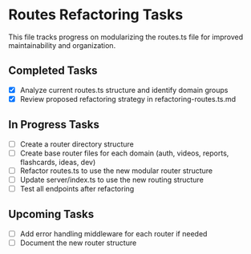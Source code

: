 # Routes Refactoring Tasks

This file tracks progress on modularizing the routes.ts file for improved maintainability and organization.

## Completed Tasks
- [x] Analyze current routes.ts structure and identify domain groups
- [x] Review proposed refactoring strategy in refactoring-routes.ts.md

## In Progress Tasks
- [ ] Create a router directory structure
- [ ] Create base router files for each domain (auth, videos, reports, flashcards, ideas, dev)
- [ ] Refactor routes.ts to use the new modular router structure
- [ ] Update server/index.ts to use the new routing structure
- [ ] Test all endpoints after refactoring

## Upcoming Tasks
- [ ] Add error handling middleware for each router if needed
- [ ] Document the new router structure